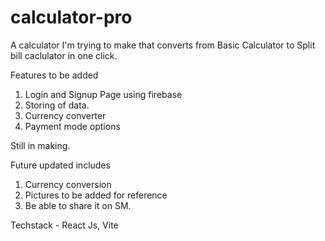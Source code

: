 # calculator-pro

A calculator I'm trying to make that converts from Basic Calculator to Split bill caclulator in one click.

Features to be added
1. Login and Signup Page using firebase
2. Storing of data.
3. Currency converter
4. Payment mode options


Still in making.

Future updated includes 
1. Currency conversion
2. Pictures to be added for reference
3. Be able to share it on SM.
   
 
Techstack - React Js, Vite 
